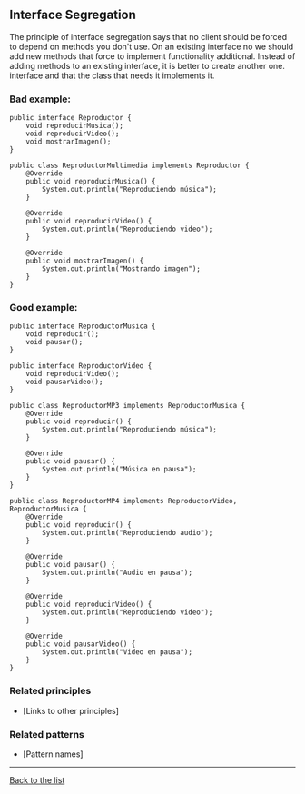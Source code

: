 ## Interface Segregation

The principle of interface segregation says that no client should be
forced to depend on methods you don't use. On an existing interface no
we should add new methods that force to implement functionality
additional. Instead of adding methods to an existing interface, it is better to create another one.
interface and that the class that needs it implements it.

### Bad example:
~~~JAVA:
public interface Reproductor {
    void reproducirMusica();
    void reproducirVideo();
    void mostrarImagen();
}

public class ReproductorMultimedia implements Reproductor {
    @Override
    public void reproducirMusica() {
        System.out.println("Reproduciendo música");
    }

    @Override
    public void reproducirVideo() {
        System.out.println("Reproduciendo video");
    }

    @Override
    public void mostrarImagen() {
        System.out.println("Mostrando imagen");
    }
}
~~~

### Good example:
~~~JAVA:
public interface ReproductorMusica {
    void reproducir();
    void pausar();
}

public interface ReproductorVideo {
    void reproducirVideo();
    void pausarVideo();
}

public class ReproductorMP3 implements ReproductorMusica {
    @Override
    public void reproducir() {
        System.out.println("Reproduciendo música");
    }

    @Override
    public void pausar() {
        System.out.println("Música en pausa");
    }
}

public class ReproductorMP4 implements ReproductorVideo, ReproductorMusica {
    @Override
    public void reproducir() {
        System.out.println("Reproduciendo audio");
    }

    @Override
    public void pausar() {
        System.out.println("Audio en pausa");
    }

    @Override
    public void reproducirVideo() {
        System.out.println("Reproduciendo video");
    }

    @Override
    public void pausarVideo() {
        System.out.println("Video en pausa");
    }
}
~~~

### Related principles

- [Links to other principles] 

### Related patterns

- [Pattern names]

---
[Back to the list](./README.md)